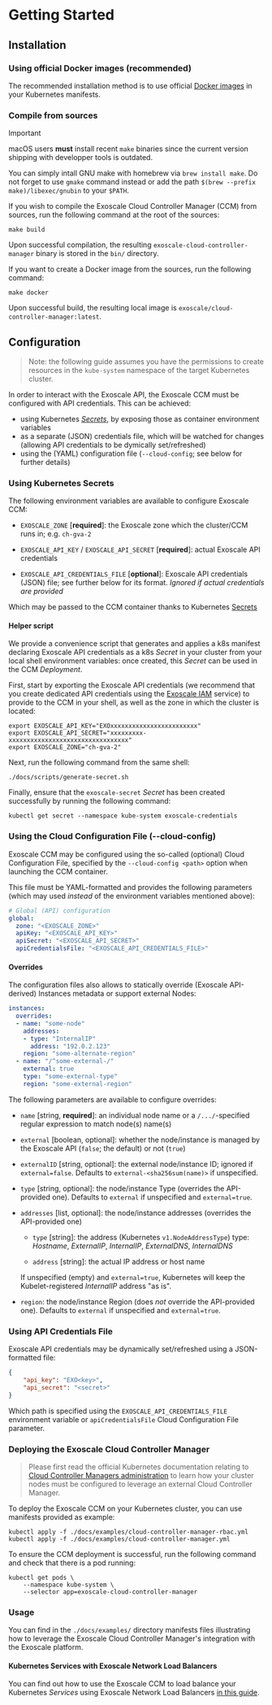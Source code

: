 # Getting Started

## Installation

### Using official Docker images (recommended)

The recommended installation method is to use official [Docker
images][docker-hub] in your Kubernetes manifests.


### Compile from sources

> [!IMPORTANT]
> macOS users **must** install recent `make` binaries since the current version
> shipping with developper tools is outdated.
>
> You can simply intall GNU make with homebrew via `brew install make`. Do not
> forget to use `gmake` command instead or add the path
> `$(brew --prefix make)/libexec/gnubin` to your `$PATH`.

If you wish to compile the Exoscale Cloud Controller Manager (CCM) from
sources, run the following command at the root of the sources:

```
make build
```

Upon successful compilation, the resulting `exoscale-cloud-controller-manager`
binary is stored in the `bin/` directory.

If you want to create a Docker image from the sources, run the following
command:

```
make docker
```

Upon successful build, the resulting local image is
`exoscale/cloud-controller-manager:latest`.


## Configuration

> Note: the following guide assumes you have the permissions to create
> resources in the `kube-system` namespace of the target Kubernetes cluster.

In order to interact with the Exoscale API, the Exoscale CCM must be configured
with API credentials. This can be achieved:
* using Kubernetes [*Secrets*][k8s-secrets], by exposing those as container
  environment variables
* as a separate (JSON) credentials file, which will be watched for changes
  (allowing API credentials to be dymically set/refreshed)
* using the (YAML) configuration file
  (`--cloud-config`; see below for further details)

### Using Kubernetes Secrets

The following environment variables are available to configure Exoscale CCM:

* `EXOSCALE_ZONE` [**required**]: the Exoscale zone which the cluster/CCM
  runs in; e.g. `ch-gva-2`

* `EXOSCALE_API_KEY` / `EXOSCALE_API_SECRET` [**required**]: actual Exoscale API
  credentials

* `EXOSCALE_API_CREDENTIALS_FILE` [**optional**]: Exoscale API
  credentials (JSON) file; see further below for its format.
  _Ignored if actual credentials are provided_

Which may be passed to the CCM container thanks to Kubernetes [Secrets][k8s-secrets]

#### Helper script

We provide a convenience script that generates and applies a k8s manifest
declaring Exoscale API credentials as a k8s *Secret* in your cluster from your
local shell environment variables: once created, this *Secret* can be used in
the CCM *Deployment*.

First, start by exporting the Exoscale API credentials (we recommend that you
create dedicated API credentials using the [Exoscale IAM][exo-iam] service) to
provide to the CCM in your shell, as well as the zone in which the cluster is
located:

```Shell
export EXOSCALE_API_KEY="EXOxxxxxxxxxxxxxxxxxxxxxxxx"
export EXOSCALE_API_SECRET="xxxxxxxxx-xxxxxxxxxxxxxxxxxxxxxxxxxxxxxxxxx"
export EXOSCALE_ZONE="ch-gva-2"
```

Next, run the following command from the same shell:

```
./docs/scripts/generate-secret.sh
```

Finally, ensure that the `exoscale-secret` *Secret* has been created
successfully by running the following command:

```
kubectl get secret --namespace kube-system exoscale-credentials
```

### Using the Cloud Configuration File (--cloud-config)

Exoscale CCM may be configured using the so-called (optional) Cloud Configuration File,
specified by the `--cloud-config <path>` option when launching the CCM container.

This file must be YAML-formatted and provides the following parameters (which may used _instead_
of the environment variables mentioned above):

``` yaml
# Global (API) configuration
global:
  zone: "<EXOSCALE_ZONE>"
  apiKey: "<EXOSCALE_API_KEY>"
  apiSecret: "<EXOSCALE_API_SECRET>"
  apiCredentialsFile: "<EXOSCALE_API_CREDENTIALS_FILE>"
```

#### Overrides

The configuration files also allows to statically override (Exoscale API-derived) Instances
metadata or support external Nodes:

``` yaml
instances:
  overrides:
  - name: "some-node"
    addresses:
    - type: "InternalIP"
      address: "192.0.2.123"
    region: "some-alternate-region"
  - name: "/^some-external-/"
    external: true
    type: "some-external-type"
    region: "some-external-region"
```

The following parameters are available to configure overrides:

* `name` [string, **required**]: an individual node name or a `/.../`-specified regular expression
  to match node(s) name(s)

* `external` [boolean, optional]: whether the node/instance is managed
  by the Exoscale API (`false`; the default) or not (`true`)

* `externalID` [string, optional]: the external node/instance ID; ignored if `external=false`.
  Defaults to `external-<sha256sum(name)>` if unspecified.

* `type` [string, optional]: the node/instance Type (overrides the API-provided one).
  Defaults to `external` if unspecified and `external=true`.

* `addresses` [list, optional]: the node/instance addresses (overrides the API-provided one)

  - `type` [string]: the address (Kubernetes `v1.NodeAddressType`) type: _Hostname_, _ExternalIP_, _InternalIP_, _ExternalDNS_, _InternalDNS_

  - `address` [string]: the actual IP address or host name

  If unspecified (empty) and `external=true`, Kubernetes will keep the Kubelet-registered
  _InternalIP_ address "as is".

* `region`: the node/instance Region (does _not_ override the API-provided one).
  Defaults to `external` if unspecified and `external=true`.

### Using API Credentials File

Exoscale API credentials may be dynamically set/refreshed using a
JSON-formatted file:

``` json
{
    "api_key": "EXO<key>",
    "api_secret": "<secret>"
}
```

Which path is specified using the `EXOSCALE_API_CREDENTIALS_FILE` environment variable
or `apiCredentialsFile` Cloud Configuration File parameter.

### Deploying the Exoscale Cloud Controller Manager

> Please first read the official Kubernetes documentation relating to [Cloud
> Controller Managers administration][k8s-ccm-admin] to learn how your cluster
> nodes must be configured to leverage an external Cloud Controller Manager.

To deploy the Exoscale CCM on your Kubernetes cluster, you can use manifests
provided as example:

```
kubectl apply -f ./docs/examples/cloud-controller-manager-rbac.yml
kubectl apply -f ./docs/examples/cloud-controller-manager.yml
```

To ensure the CCM deployment is successful, run the following command and check
that there is a pod running:

```
kubectl get pods \
    --namespace kube-system \
    --selector app=exoscale-cloud-controller-manager
```


### Usage

You can find in the `./docs/examples/` directory manifests files  illustrating
how to leverage the Exoscale Cloud Controller Manager's integration with the
Exoscale platform.


#### Kubernetes Services with Exoscale Network Load Balancers

You can find out how to use the Exoscale CCM to load balance your Kubernetes
*Services* using Exoscale Network Load Balancers [in this
guide][doc-service-loadbalancer].


[doc-service-loadbalancer]: ./service-loadbalancer.md
[docker-hub]: https://hub.docker.com/repository/docker/exoscale/cloud-controller-manager
[exo-iam]: https://community.exoscale.com/documentation/iam/quick-start/
[exo-sg]: https://community.exoscale.com/documentation/compute/security-groups/
[k8s-ccm-admin]: https://kubernetes.io/docs/tasks/administer-cluster/running-cloud-controller/#cloud-controller-manager
[k8s-secrets]: https://kubernetes.io/docs/concepts/configuration/secret/
[k8s-service-nodeport]: https://kubernetes.io/docs/concepts/services-networking/service/#nodeport
